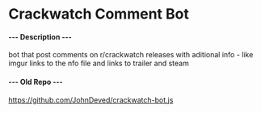 #  Crackwatch Comment Bot

#### --- Description ---

bot that post comments on r/crackwatch releases
with aditional info - like imgur links to the nfo file
and links to trailer and steam

#### --- Old Repo ---

https://github.com/JohnDeved/crackwatch-bot.js